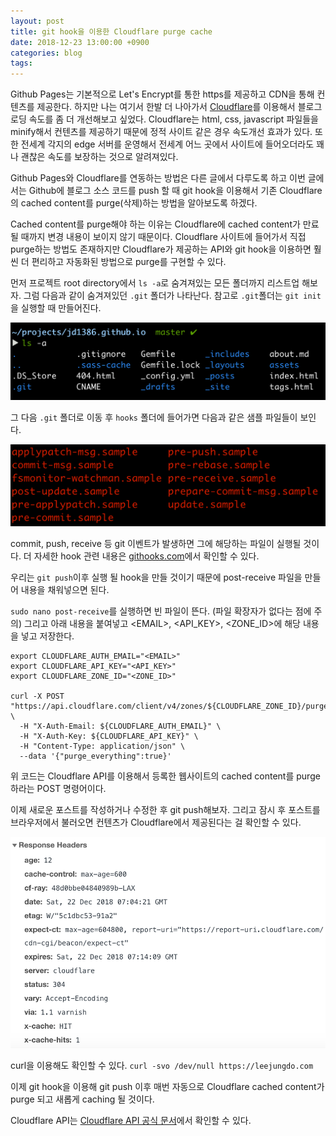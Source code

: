 ```yaml
---
layout: post
title: git hook을 이용한 Cloudflare purge cache
date: 2018-12-23 13:00:00 +0900
categories: blog
tags: 
---
```


Github Pages는 기본적으로 Let's Encrypt를 통한 https를 제공하고 CDN을 통해 컨텐츠를 제공한다. 하지만 나는 여기서 한발 더 나아가서 [Cloudflare](https://cloudflare.com)를 이용해서 블로그 로딩 속도를 좀 더 개선해보고 싶었다. Cloudflare는 html, css, javascript 파일들을 minify해서 컨텐츠를 제공하기 때문에 정적 사이트 같은 경우 속도개선 효과가 있다. 또한 전세계 각지의 edge 서버를 운영해서 전세계 어느 곳에서 사이트에 들어오더라도 꽤나 괜찮은 속도를 보장하는 것으로 알려져있다.

Github Pages와 Cloudflare를 연동하는 방법은 다른 글에서 다루도록 하고 이번 글에서는 Github에 블로그 소스 코드를 push 할 때 git hook을 이용해서 기존 Cloudflare의 cached content를 purge(삭제)하는 방법을 알아보도록 하겠다. 

Cached content를 purge해야 하는 이유는 Cloudflare에 cached content가 만료될 때까지 변경 내용이 보이지 않기 때문이다. Cloudflare 사이트에 들어가서 직접 purge하는 방법도 존재하지만 Cloudflare가 제공하는 API와 git hook을 이용하면 훨씬 더 편리하고 자동화된 방법으로 purge를 구현할 수 있다.

먼저 프로젝트 root directory에서 `ls -a`로 숨겨져있는 모든 폴더까지 리스트업 해보자. 그럼 다음과 같이 숨겨져있던 `.git` 폴더가 나타난다. 참고로 `.git`폴더는 `git init`을 실행할 때 만들어진다.

<img src="/assets/img/git-folder.png">

그 다음 `.git` 폴더로 이동 후 `hooks` 폴더에 들어가면 다음과 같은 샘플 파일들이 보인다.

<img src="/assets/img/git-hooks-content.png">

commit, push, receive 등 git 이벤트가 발생하면 그에 해당하는 파일이 실행될 것이다. 더 자세한 hook 관련 내용은 [githooks.com](https://githooks.com/)에서 확인할 수 있다.

우리는 `git push`이후 실행 될 hook을 만들 것이기 때문에 post-receive 파일을 만들어 내용을 채워넣으면 된다. 

`sudo nano post-receive`를 실행하면 빈 파일이 뜬다. (파일 확장자가 없다는 점에 주의) 그리고 아래 내용을 붙여넣고  \<EMAIL\>, \<API_KEY\>, \<ZONE_ID\>에 해당 내용을 넣고 저장한다.


```shell
export CLOUDFLARE_AUTH_EMAIL="<EMAIL>"
export CLOUDFLARE_API_KEY="<API_KEY>"
export CLOUDFLARE_ZONE_ID="<ZONE_ID>"

curl -X POST "https://api.cloudflare.com/client/v4/zones/${CLOUDFLARE_ZONE_ID}/purge_cache" \
  -H "X-Auth-Email: ${CLOUDFLARE_AUTH_EMAIL}" \
  -H "X-Auth-Key: ${CLOUDFLARE_API_KEY}" \
  -H "Content-Type: application/json" \
  --data '{"purge_everything":true}'
  ```

  위 코드는 Cloudflare API를 이용해서 등록한 웹사이트의 cached content를 purge하라는 POST 명령어이다.

  이제 새로운 포스트를 작성하거나 수정한 후 git push해보자. 그리고 잠시 후 포스트를 브라우저에서 불러오면 컨텐츠가 Cloudflare에서 제공된다는 걸 확인할 수 있다.

  <img src="/assets/img/cloudflare-cached.png">

  curl을 이용해도 확인할 수 있다.
  `curl -svo /dev/null https://leejungdo.com`

  이제 git hook을 이용해 git push 이후 매번 자동으로 Cloudflare cached content가 purge 되고 새롭게 caching 될 것이다.

  Cloudflare API는 [Cloudflare API 공식 문서](https://api.cloudflare.com/)에서 확인할 수 있다.